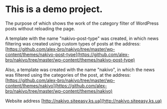 # This is a demo project. #

The purpose of which shows the work of the category filter of WordPress posts without reloading the page.

A template with the name "nakivo-post-type" was created, in which news filtering was created using 
custom types of posts at the address: [https://github.com/alex-bro/nakivo/tree/master/wp-content/themes/nakivo-post-type](https://github.com/alex-bro/nakivo/tree/master/wp-content/themes/nakivo-post-type)
 
Also, a template was created with the name "nakivo", in which the news was filtered using 
the categories of the post, at the address: [https://github.com/alex-bro/nakivo/tree/master/wp-content/themes/nakivo](https://github.com/alex-bro/nakivo/tree/master/wp-content/themes/nakivo)

Website address [http://nakivo.siteeasy.ks.ua](http://nakivo.siteeasy.ks.ua)
